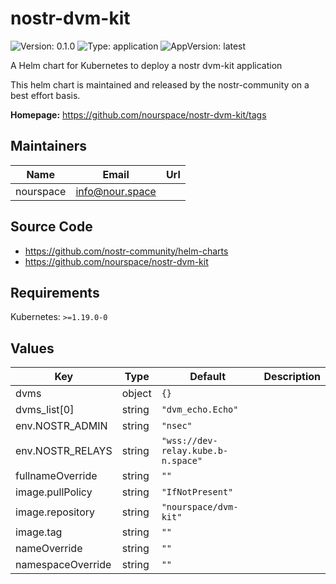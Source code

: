 # nostr-dvm-kit

![Version: 0.1.0](https://img.shields.io/badge/Version-0.1.0-informational?style=flat-square) ![Type: application](https://img.shields.io/badge/Type-application-informational?style=flat-square) ![AppVersion: latest](https://img.shields.io/badge/AppVersion-latest-informational?style=flat-square)

A Helm chart for Kubernetes to deploy a nostr dvm-kit application

This helm chart is maintained and released by the nostr-community on a best effort basis.

**Homepage:** <https://github.com/nourspace/nostr-dvm-kit/tags>

## Maintainers

| Name | Email | Url |
| ---- | ------ | --- |
| nourspace | <info@nour.space> |  |

## Source Code

* <https://github.com/nostr-community/helm-charts>
* <https://github.com/nourspace/nostr-dvm-kit>

## Requirements

Kubernetes: `>=1.19.0-0`

## Values

| Key | Type | Default | Description |
|-----|------|---------|-------------|
| dvms | object | `{}` |  |
| dvms_list[0] | string | `"dvm_echo.Echo"` |  |
| env.NOSTR_ADMIN | string | `"nsec"` |  |
| env.NOSTR_RELAYS | string | `"wss://dev-relay.kube.b-n.space"` |  |
| fullnameOverride | string | `""` |  |
| image.pullPolicy | string | `"IfNotPresent"` |  |
| image.repository | string | `"nourspace/dvm-kit"` |  |
| image.tag | string | `""` |  |
| nameOverride | string | `""` |  |
| namespaceOverride | string | `""` |  |

